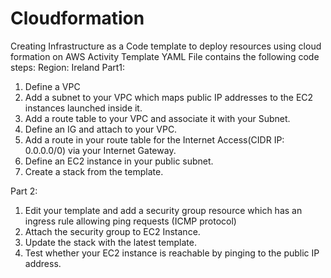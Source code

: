 # Cloudformation
Creating Infrastructure as a Code template to deploy resources using cloud formation on AWS
Activity Template YAML File contains the following code steps:
Region: Ireland
Part1:
 1. Define a VPC
 2. Add a subnet to your VPC which maps public IP addresses to the EC2 instances launched inside it.
 3. Add a route table to your VPC and associate it with your Subnet.
 4. Define an IG and attach to your VPC.
 5. Add a route in your route table for the Internet Access(CIDR IP: 0.0.0.0/0) via your Internet Gateway.
 6. Define an EC2 instance in your public subnet.
 7. Create a stack from the template.
 
 Part 2:
  1. Edit your template and add a security group resource which has an ingress rule allowing ping requests (ICMP protocol)
  2. Attach the security group to EC2 Instance.
  3. Update the stack with the latest template.
  4. Test whether your EC2 instance is reachable by pinging to the public IP address.

